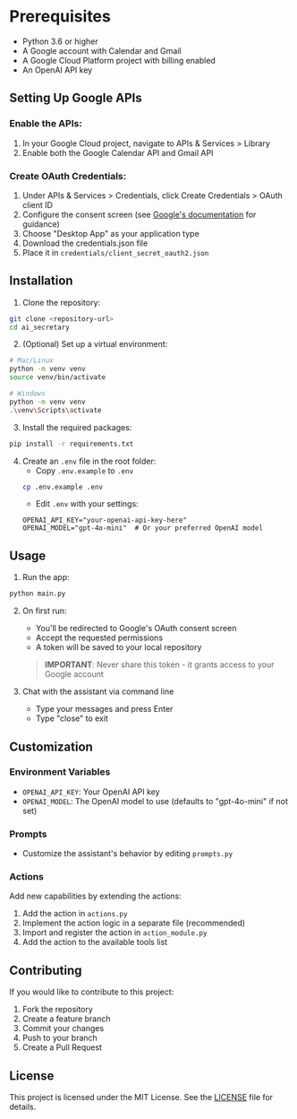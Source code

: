 # Prerequisites
- Python 3.6 or higher
- A Google account with Calendar and Gmail
- A Google Cloud Platform project with billing enabled
- An OpenAI API key

## Setting Up Google APIs
### Enable the APIs:
1. In your Google Cloud project, navigate to APIs & Services > Library
2. Enable both the Google Calendar API and Gmail API

### Create OAuth Credentials:
1. Under APIs & Services > Credentials, click Create Credentials > OAuth client ID
2. Configure the consent screen (see [Google's documentation](https://developers.google.com/identity/protocols/oauth2) for guidance)
3. Choose "Desktop App" as your application type
4. Download the credentials.json file
5. Place it in `credentials/client_secret_oauth2.json`

## Installation
1. Clone the repository:
```bash
git clone <repository-url>
cd ai_secretary
```

2. (Optional) Set up a virtual environment:
```bash
# Mac/Linux
python -m venv venv
source venv/bin/activate

# Windows
python -m venv venv
.\venv\Scripts\activate
```

3. Install the required packages:
```bash
pip install -r requirements.txt
```

4. Create an `.env` file in the root folder:
   - Copy `.env.example` to `.env`
   ```bash
   cp .env.example .env
   ```
   - Edit `.env` with your settings:
   ```
   OPENAI_API_KEY="your-openai-api-key-here"
   OPENAI_MODEL="gpt-4o-mini"  # Or your preferred OpenAI model
   ```

## Usage
1. Run the app:
```bash 
python main.py
```

2. On first run:
   - You'll be redirected to Google's OAuth consent screen
   - Accept the requested permissions
   - A token will be saved to your local repository
   > **IMPORTANT**: Never share this token - it grants access to your Google account

3. Chat with the assistant via command line
   - Type your messages and press Enter
   - Type "close" to exit

## Customization
### Environment Variables
- `OPENAI_API_KEY`: Your OpenAI API key
- `OPENAI_MODEL`: The OpenAI model to use (defaults to "gpt-4o-mini" if not set)

### Prompts
- Customize the assistant's behavior by editing `prompts.py`

### Actions
Add new capabilities by extending the actions:
1. Add the action in `actions.py`
2. Implement the action logic in a separate file (recommended)
3. Import and register the action in `action_module.py`
4. Add the action to the available tools list

## Contributing
If you would like to contribute to this project:
1. Fork the repository
2. Create a feature branch
3. Commit your changes
4. Push to your branch
5. Create a Pull Request

## License
This project is licensed under the MIT License. See the [LICENSE](LICENSE) file for details.